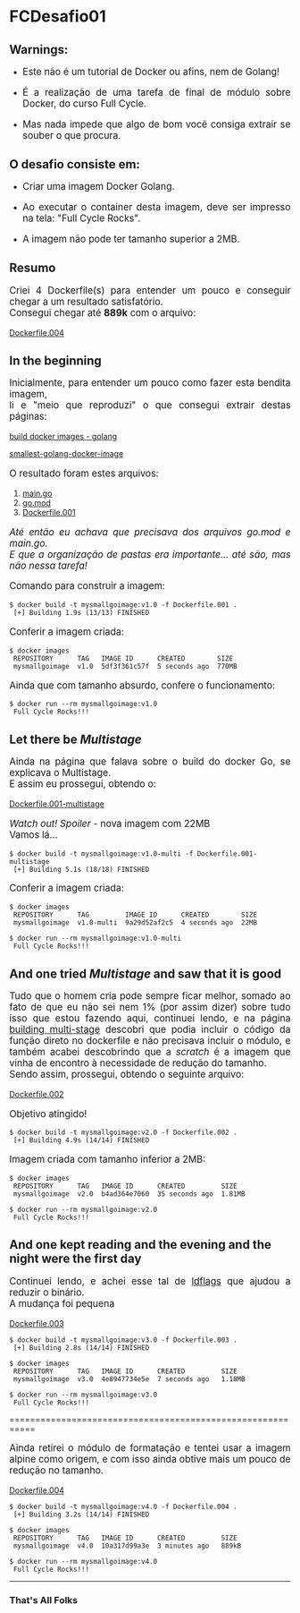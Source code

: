 <h1>FCDesafio01</h1>

<h2> Warnings: </h2>
<ul>
    <li> 
        <p style="text-align: justify; font-size: 1.2em;">
        Este não é um tutorial de Docker ou afins, nem de Golang!
        </p>
    </li>
    <li> 
        <p style="text-align: justify; font-size: 1.2em;">
        É a realização de uma tarefa de final de módulo sobre Docker, do curso Full Cycle.
        </p>
    </li>
    <li> 
        <p style="text-align: justify; font-size: 1.2em;">
        Mas nada impede que algo de bom você consiga extrair se souber o que procura.
        </p>
    </li>
</ul>

<h2> O desafio consiste em: </h2>
<ul>
    <li> 
        <p style="text-align: justify; font-size: 1.2em;">
        Criar uma imagem Docker Golang.
        </p>
    </li>
    <li> 
        <p style="text-align: justify; font-size: 1.2em;">
        Ao executar o container desta imagem, deve ser impresso na tela: "Full Cycle Rocks".
        </p>
    </li>
    <li> 
        <p style="text-align: justify; font-size: 1.2em;">
        A imagem não pode ter tamanho superior a 2MB.
        </p>
    </li>
</ul>

<h2> Resumo </h2>
<p style="text-align: justify; font-size: 1.2em;">
Criei 4 Dockerfile(s) para entender um pouco e conseguir chegar a um resultado satisfatório.</br>
Consegui chegar até <b>889k</b> com o arquivo:
</p>

[Dockerfile.004](/Dockerfile.004)

<h2> In the beginning </h2>
<p style="text-align: justify; font-size: 1.2em;">
Inicialmente, para entender um pouco como fazer esta bendita imagem, </br>
li e "meio que reproduzi" o que consegui extrair destas páginas:
</p>
<a href="https://docs.docker.com/language/golang/build-images/" target="_blank">build docker images - golang</a>

<a href="https://klotzandrew.com/blog/smallest-golang-docker-image/" target="_blank">smallest-golang-docker-image</a>

<p style="text-align: justify; font-size: 1.2em;">
O resultado foram estes arquivos:</p>

1. [main.go](/main.go)
2. [go.mod](/go.mod)
3. [Dockerfile.001](/Dockerfile.001)

<p style="text-align: justify; font-size: 1.2em;">
<i>Até então eu achava que precisava dos arquivos go.mod e main.go.</i></br>
<i>E que a organização de pastas era importante... até são, mas não nessa tarefa!</i></p>

<p style="text-align: justify; font-size: 1.2em;">
Comando para construir a imagem:</p>

```code
$ docker build -t mysmallgoimage:v1.0 -f Dockerfile.001 .
 [+] Building 1.9s (13/13) FINISHED 
```

<p style="text-align: justify; font-size: 1.2em;">
Conferir a imagem criada:</p>

```code
$ docker images
 REPOSITORY      TAG   IMAGE ID      CREATED        SIZE
 mysmallgoimage  v1.0  5df3f361c57f  5 seconds ago  770MB
```

<p style="text-align: justify; font-size: 1.2em;">
Ainda que com tamanho absurdo, confere o funcionamento:</p>

```code
$ docker run --rm mysmallgoimage:v1.0
 Full Cycle Rocks!!!
```

<h2>Let there be <i>Multistage</i></h2>
<p style="text-align: justify; font-size: 1.2em;">
Ainda na página que falava sobre o build do docker Go, se explicava o Multistage.</br>
E assim eu prossegui, obtendo o:</p>

[Dockerfile.001-multistage](/Dockerfile.001-multistage)

<p style="text-align: justify; font-size: 1.2em;">
<i>Watch out! Spoiler</i> - nova imagem com 22MB</br>
Vamos lá...</p>

```code
$ docker build -t mysmallgoimage:v1.0-multi -f Dockerfile.001-multistage 
 [+] Building 5.1s (18/18) FINISHED 
```

<p style="text-align: justify; font-size: 1.2em;">
Conferir a imagem criada:</p>

```code
$ docker images
 REPOSITORY      TAG         IMAGE ID      CREATED        SIZE
 mysmallgoimage  v1.0-multi  9a29d52af2c5  4 seconds ago  22MB
```

```code
$ docker run --rm mysmallgoimage:v1.0-multi
 Full Cycle Rocks!!!
```

<h2>And one tried <i>Multistage</i> and saw that it is good</h2>
<p style="text-align: justify; font-size: 1.2em;">
Tudo que o homem cria pode sempre ficar melhor, somado ao fato de que eu não sei nem 1% (por assim dizer) sobre tudo isso que estou fazendo aqui, continuei lendo, e na página <a href="https://docs.docker.com/build/building/multi-stage/" target="_blank">building multi-stage</a> descobri que podia incluir o código da função direto no dockerfile e não precisava incluir o módulo, e também acabei descobrindo que a <i>scratch</i> é a imagem que vinha de encontro à necessidade de redução do tamanho.</br>
Sendo assim, prossegui, obtendo o seguinte arquivo:</p>

[Dockerfile.002](/Dockerfile.002)

<p style="text-align: justify; font-size: 1.2em;">
Objetivo atingido!</p>

```code
$ docker build -t mysmallgoimage:v2.0 -f Dockerfile.002 .
 [+] Building 4.9s (14/14) FINISHED 
```

<p style="text-align: justify; font-size: 1.2em;">
Imagem criada com tamanho inferior a 2MB:</p>

```code
$ docker images
 REPOSITORY      TAG   IMAGE ID      CREATED         SIZE
 mysmallgoimage  v2.0  b4ad364e7060  35 seconds ago  1.81MB
```

```code
$ docker run --rm mysmallgoimage:v2.0
 Full Cycle Rocks!!!
```

<h2>And one kept reading and the evening and the night were the first day</h2>
<p style="text-align: justify; font-size: 1.2em;">
 Continuei lendo, e achei esse tal de <a href="https://aprendagolang.com.br/como-diminuir-o-tamanho-da-sua-aplicacao-com-ldflags/" target="_blank">ldflags</a> que ajudou a reduzir o binário.</br>
 A mudança foi pequena</p>
 
[Dockerfile.003](/Dockerfile.003)

```code
$ docker build -t mysmallgoimage:v3.0 -f Dockerfile.003 .
 [+] Building 2.8s (14/14) FINISHED 
```

```code
$ docker images
 REPOSITORY      TAG   IMAGE ID      CREATED         SIZE
 mysmallgoimage  v3.0  4e8947734e5e  7 seconds ago   1.18MB
```

```code
$ docker run --rm mysmallgoimage:v3.0
 Full Cycle Rocks!!!
```

===========================================================
<p style="text-align: justify; font-size: 1.2em;">
 Ainda retirei o módulo de formatação e tentei usar a imagem alpine como origem, e com isso ainda obtive mais um pouco de redução no tamanho.</p>
 
[Dockerfile.004](/Dockerfile.004)

```code
$ docker build -t mysmallgoimage:v4.0 -f Dockerfile.004 .
 [+] Building 3.2s (14/14) FINISHED 
```

```code
$ docker images
 REPOSITORY      TAG   IMAGE ID      CREATED         SIZE
 mysmallgoimage  v4.0  10a317d99a3e  3 minutes ago   889kB

```

```code
$ docker run --rm mysmallgoimage:v4.0
 Full Cycle Rocks!!!
```
---
<h3> That's All Folks </h3>
